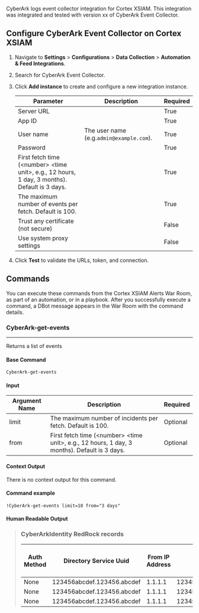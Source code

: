 CyberArk logs event collector integration for Cortex XSIAM.
This integration was integrated and tested with version xx of CyberArk Event Collector.

## Configure CyberArk Event Collector on Cortex XSIAM

1. Navigate to **Settings** > **Configurations** > **Data Collection** > **Automation & Feed Integrations**.
2. Search for CyberArk Event Collector.
3. Click **Add instance** to create and configure a new integration instance.

    | **Parameter** | **Description** | **Required** |
    | --- | --- | --- |
    | Server URL |  | True |
    | App ID |  | True |
    | User name | The user name (e.g.`admin@example.com`). | True |
    | Password |  | True |
    | First fetch time (&lt;number&gt; &lt;time unit&gt;, e.g., 12 hours, 1 day, 3 months). Default is 3 days. |  | True |
    | The maximum number of events per fetch. Default is 100. |  | True |
    | Trust any certificate (not secure) |  | False |
    | Use system proxy settings |  | False |

4. Click **Test** to validate the URLs, token, and connection.
## Commands
You can execute these commands from the Cortex XSIAM Alerts War Room, as part of an automation, or in a playbook.
After you successfully execute a command, a DBot message appears in the War Room with the command details.
### CyberArk-get-events
***
Returns a list of events


#### Base Command

`CyberArk-get-events`
#### Input

| **Argument Name** | **Description** | **Required** |
| --- | --- | --- |
| limit | The maximum number of incidents per fetch. Default is 100. | Optional | 
| from | First fetch time (&lt;number&gt; &lt;time unit&gt;, e.g., 12 hours, 1 day, 3 months). Default is 3 days. | Optional | 


#### Context Output

There is no context output for this command.
#### Command example
`!CyberArk-get-events limit=10 from="3 days"`
#### Human Readable Output

>### CyberArkIdentity RedRock records
>|Auth Method|Directory Service Uuid|From IP Address|ID|Level|Normalized User|Request Device OS|Request Host Name|Request Is Mobile Device|Tenant|User Guid|When Logged|When Occurred|_ Table Name|
>|---|---|---|---|---|---|---|---|---|---|---|---|---|---|
>| None | 123456abcdef.123456.abcdef | 1.1.1.1 | 123456abcdef.123456.abcdef | Info | admin@example.com.11 | Unknown | 1.1.1.1 | false | AAM4730 | 123456abcdef.123456.abcdef | /Date(1652376432605)/ | /Date(1652376432605)/ | events |
>| None | 123456abcdef.123456.abcdef | 1.1.1.1 | 123456abcdef.123456.abcdeg | Info | admin@example.com.11 | Unknown | 1.1.1.1 | false | AAM4730 | 123456abcdef.123456.abcdef | /Date(1652376492682)/ | /Date(1652376492682)/ | events |
>| None | 123456abcdef.123456.abcdef | 1.1.1.1 | 123456abcdef.123456.abcdeh | Info | admin@example.com.11 | Unknown | 1.1.1.1 | false | AAM4730 | 123456abcdef.123456.abcdef | /Date(1652376552546)/ | /Date(1652376552546)/ | events |
